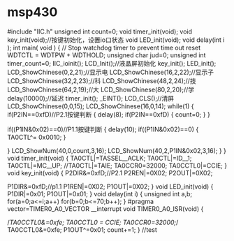 # msp430
#include "IIC.h"
unsigned int count=0;
void timer_init(void);
void key_init(void);//按键初始化，设置io口状态
void LED_init(void);
void delay(int i );
int main( void )
{
  // Stop watchdog timer to prevent time out reset
  WDTCTL = WDTPW + WDTHOLD;
unsigned char jud=0;
unsigned int timer_count=0;
IIC_ioinit();
LCD_Init();//液晶屏初始化
key_init();
LED_init();
LCD_ShowChinese(0,2,21);//显示电
LCD_ShowChinese(16,2,22);//显示子
LCD_ShowChinese(32,2,23);//科
LCD_ShowChinese(48,2,24);//技
LCD_ShowChinese(64,2,19);//大
LCD_ShowChinese(80,2,20);//学
delay(10000);//延迟
timer_init();
_EINT(); 
LCD_CLS();//清屏
LCD_ShowChinese(0,0,15);
LCD_ShowChinese(16,0,14);
while(1)
{
if(P2IN==0xfD)//P2.1按键判断
{
  delay(8);
  if(P2IN==0xfD)
  {
  count=0;
  }
}

if((P1IN&0x02)==0)//P1.1按键判断
{
  delay(10);
  if((P1IN&0x02)==0)
  {
      TA0CTL^= 0x0010;
  }
  
}
LCD_ShowNum(40,0,count,3,16);
LCD_ShowNum(40,2,P1IN&0x02,3,16);
}
}
void timer_init(void)
{
   TA0CTL|=TASSEL__ACLK;
  TA0CTL|=ID__1;
  TA0CTL|=MC__UP;
  //TA0CTL|=TAIE;
  TA0CCR0=32000;
  TA0CCTL0|=CCIE;
}
void key_init(void)
{
  P2DIR&=0xfD;//P2.1
  P2REN|=0X02;
  P2OUT|=0X02;
  
  P1DIR&=0xfD;//p1.1
  P1REN|=0X02;
  P1OUT|=0X02;
}
void LED_init(void)
{
  P1DIR|=0x01;
  P1OUT|=0x01;
}
void delay(int i)
{
  unsigned int a,b;
  for(a=0;a<=i;a++)
    for(b=0;b<=70;b++);
}
#pragma vector=TIMER0_A0_VECTOR 
__interrupt void TIMER0_A0_ISR(void)
{

/*TA0CCTL0&=0xfe;
TA0CCTL0 = CCIE;
TA0CCR0=32000;*/
TA0CCTL0&=0xfe;
P1OUT^=0x01;
count+=1;
}
//test
